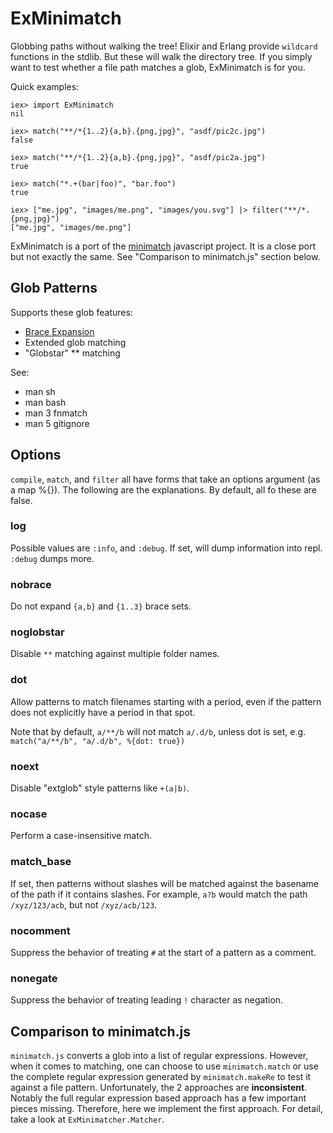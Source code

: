 ExMinimatch
===========

Globbing paths without walking the tree! Elixir and Erlang provide `wildcard`
functions in the stdlib. But these will walk the directory tree. If you simply
want to test whether a file path matches a glob, ExMinimatch is for you.

Quick examples:

    iex> import ExMinimatch
    nil

    iex> match("**/*{1..2}{a,b}.{png,jpg}", "asdf/pic2c.jpg")
    false

    iex> match("**/*{1..2}{a,b}.{png,jpg}", "asdf/pic2a.jpg")
    true

    iex> match("*.+(bar|foo)", "bar.foo")
    true

    iex> ["me.jpg", "images/me.png", "images/you.svg"] |> filter("**/*.{png,jpg}")
    ["me.jpg", "images/me.png"]

ExMinimatch is a port of the [minimatch](https://github.com/isaacs/minimatch)
javascript project. It is a close port but not exactly the same. See
"Comparison to minimatch.js" section below.

## Glob Patterns

Supports these glob features:

- [Brace Expansion](https://github.com/gniquil/ex_brace_expansion)
- Extended glob matching
- "Globstar" ** matching

See:

- man sh
- man bash
- man 3 fnmatch
- man 5 gitignore

## Options

`compile`, `match`, and `filter` all have forms that take an options argument (as a map %{}).
The following are the explanations. By default, all fo these are false.

### log

Possible values are `:info`, and `:debug`. If set, will dump information into
repl. `:debug` dumps more.

### nobrace

Do not expand `{a,b}` and `{1..3}` brace sets.

### noglobstar

Disable `**` matching against multiple folder names.

### dot

Allow patterns to match filenames starting with a period, even if the pattern
does not explicitly have a period in that spot.

Note that by default, `a/**/b` will not match `a/.d/b`, unless dot is set, e.g.
`match("a/**/b", "a/.d/b", %{dot: true})`

### noext

Disable "extglob" style patterns like `+(a|b)`.

### nocase

Perform a case-insensitive match.

### match_base

If set, then patterns without slashes will be matched against the basename of
the path if it contains slashes. For example, `a?b` would match the path
`/xyz/123/acb`, but not `/xyz/acb/123`.

### nocomment

Suppress the behavior of treating `#` at the start of a pattern as a comment.

### nonegate

Suppress the behavior of treating leading `!` character as negation.

## Comparison to minimatch.js

`minimatch.js` converts a glob into a list of regular expressions. However, when
it comes to matching, one can choose to use `minimatch.match` or use the complete
regular expression generated by `minimatch.makeRe` to test it against a file
pattern. Unfortunately, the 2 approaches are __inconsistent__. Notably the full regular
expression based approach has a few important pieces missing. Therefore, here
we implement the first approach. For detail, take a look at `ExMinimatcher.Matcher`.

